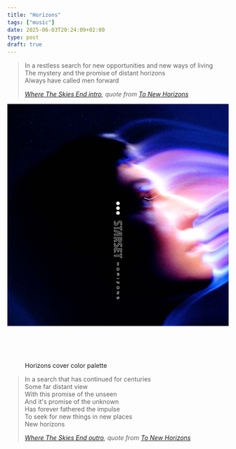 ```yaml
---
title: "Horizons"
tags: ["music"]
date: 2025-06-03T20:24:09+02:00
type: post
draft: true
---
```

> In a restless search for new opportunities and new ways of living<br>
> The mystery and the promise of distant horizons<br>
> Always have called men forward<br>
>
> <cite>[Where The Skies End intro](https://www.youtube.com/watch?v=1DHY4cgQwE8), quote from [To New Horizons](https://www.youtube.com/watch?v=tAz4R6F0aaY&t=55s)</cite>

![](img/cover.jpg "Horizons cover")

<figure>
  <div style="display: flex; height: 4rem; border-width: 1px">
    <div style="flex: 1; background-color: var(--horizons-8)"></div>
    <div style="flex: 1; background-color: var(--horizons-7)"></div>
    <div style="flex: 1; background-color: var(--horizons-6)"></div>
    <div style="flex: 1; background-color: var(--horizons-5)"></div>
    <div style="flex: 1; background-color: var(--horizons-4)"></div>
    <div style="flex: 1; background-color: var(--horizons-3)"></div>
    <div style="flex: 1; background-color: var(--horizons-2)"></div>
    <div style="flex: 1; background-color: var(--horizons-1)"></div>
  </div>
  <figcaption>Horizons cover color palette</figcaption>
</figure>

> In a search that has continued for centuries<br>
> Some far distant view<br>
> With this promise of the unseen<br>
> And it's promise of the unknown<br>
> Has forever fathered the impulse<br>
> To seek for new things in new places<br>
> New horizons<br>
>
> <cite>[Where The Skies End outro](https://www.youtube.com/watch?v=1DHY4cgQwE8&t=277s), quote from [To New Horizons](https://www.youtube.com/watch?v=tAz4R6F0aaY&t=108s)</cite>
